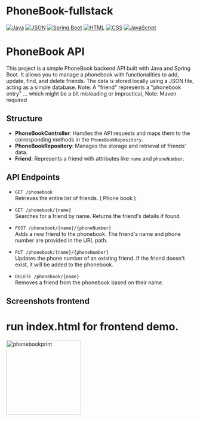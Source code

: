 # PhoneBook-fullstack

[![Java](https://img.shields.io/badge/Java-007396?style=for-the-badge&logo=java&logoColor=white)](https://www.oracle.com/java/)
[![JSON](https://img.shields.io/badge/JSON-000000?style=for-the-badge&logo=json&logoColor=white)](https://www.json.org/json-en.html)
[![Spring Boot](https://img.shields.io/badge/Spring_Boot-6DB33F?style=for-the-badge&logo=spring-boot&logoColor=white)](https://spring.io/projects/spring-boot)
[![HTML](https://img.shields.io/badge/HTML5-E34F26?style=for-the-badge&logo=html5&logoColor=white)](https://developer.mozilla.org/en-US/docs/Web/HTML)
[![CSS](https://img.shields.io/badge/CSS3-1572B6?style=for-the-badge&logo=css3&logoColor=white)](https://developer.mozilla.org/en-US/docs/Web/CSS)
[![JavaScript](https://img.shields.io/badge/JavaScript-F7DF1E?style=for-the-badge&logo=javascript&logoColor=black)](https://developer.mozilla.org/en-US/docs/Web/JavaScript)


# PhoneBook API

This project is a simple PhoneBook backend API built with Java and Spring Boot. It allows you to manage a phonebook with functionalities to add, update, find, and delete friends. The data is stored locally using a JSON file, acting as a simple database.
Note: A "friend" represents a "phonebook entry" ... which might be a bit misleading or impractical, 
Note: Maven required

## Structure

- **PhoneBookController**: Handles the API requests and maps them to the corresponding methods in the `PhoneBookRepository`.
- **PhoneBookRepository**: Manages the storage and retrieval of friends' data.
- **Friend**: Represents a friend with attributes like `name` and `phoneNumber`.

## API Endpoints

- `GET /phonebook`  
  Retrieves the entire list of friends. ( Phone book )

- `GET /phonebook/{name}`  
  Searches for a friend by name. Returns the friend's details if found.

- `POST /phonebook/{name}/{phoneNumber}`  
  Adds a new friend to the phonebook. The friend's name and phone number are provided in the URL path.

- `PUT /phonebook/{name}/{phoneNumber}`  
  Updates the phone number of an existing friend. If the friend doesn't exist, it will be added to the phonebook.

- `DELETE /phonebook/{name}`  
  Removes a friend from the phonebook based on their name.






## Screenshots frontend
# run index.html for frontend demo. 
<img width="200" alt="phonebookprint" src="https://github.com/user-attachments/assets/0e75ea2a-4304-4a4a-8a3b-1ed190b1e546">
